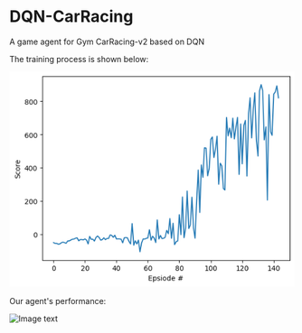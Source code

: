 # DQN-CarRacing
A game agent for Gym CarRacing-v2 based on DQN

The training process is shown below:

![Image text](https://github.com/xyu-liu/DQN-CarRacing/blob/main/agent_training_final.png)

Our agent's performance:

![Image text](https://github.com/xyu-liu/DQN-CarRacing/blob/main/CarRacinggym_animation_3.gif)
